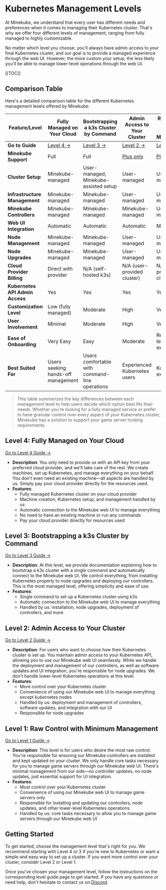 # Kubernetes Management Levels

At Minekube, we understand that every user has different needs and preferences when it comes to managing their Kubernetes cluster. That's why we offer four different levels of management, ranging from fully managed to highly customizable.

No matter which level you choose, you'll always have admin access to your final Kubernetes cluster, and our goal is to provide a managed experience through the web UI. However, the more custom your setup, the less likely you'll be able to manage lower-level operations through the web UI.

[[TOC]]

## Comparison Table

Here's a detailed comparison table for the different Kubernetes management levels offered by Minekube:

| Feature/Level                   | Fully Managed on Your Cloud                 | Bootstrapping a k3s Cluster by Command         | Admin Access to Your Cluster                | Raw Control with Minimum Management         |
|---------------------------------|---------------------------------------------|------------------------------------------------|---------------------------------------------|---------------------------------------------|
| **Go to Guide**                 | [<VPBadge>Level 4 -></VPBadge>](level-4.md) | [<VPBadge>Level 3 -></VPBadge>](level-3.md)    | [<VPBadge>Level 2 -></VPBadge>](level-2.md) | [<VPBadge>Level 1 -></VPBadge>](level-1.md) |
| **Minekube Support**            | Full                                        | Full                                           | [Plus only](/plans)                         | [Plus only](/plans)                         |
| **Cluster Setup**               | Minekube-managed                            | User-managed, Minekube-assisted setup          | User-managed                                | User-managed                                |
| **Infrastructure Management**   | Minekube-managed                            | Minekube-managed                               | User-managed                                | User-managed                                |
| **Minekube Controllers**        | Minekube-managed                            | Minekube-managed                               | Minekube-managed                            | User-managed                                |
| **Web UI Integration**          | Automatic                                   | Automatic                                      | Automatic                                   | Manual setup                                |
| **Node Management**             | Minekube-managed                            | Minekube-managed                               | User-managed                                | User-managed                                |
| **Node Upgrades**               | Minekube-managed                            | Minekube-managed                               | User-managed                                | User-managed                                |
| **Cloud Provider Billing**      | Direct with provider                        | N/A (self-hosted k3s)                          | N/A (user-provided cluster)                 | N/A (user-provided cluster)                 |
| **Kubernetes API Admin Access** | Yes                                         | Yes                                            | Yes                                         | Yes                                         |
| **Customization Level**         | Low (fully managed)                         | Moderate                                       | High                                        | Very High                                   |
| **User Involvement**            | Minimal                                     | Moderate                                       | High                                        | Very High                                   |
| **Ease of Onboarding**          | Very Easy                                   | Easy                                           | Moderate                                    | Requires technical expertise                |
| **Best Suited For**             | Users seeking hands-off management          | Users comfortable with command-line operations | Experienced Kubernetes users                | Kubernetes experts                          |

> This table summarizes the key differences between each management level to help users decide which option best fits their needs. Whether you're looking for a fully managed service or prefer to have granular control over every aspect of your Kubernetes cluster, Minekube has a solution to support your game server hosting requirements.


## Level 4: Fully Managed on Your Cloud

[Go to Level 4 Guide ->](level-4.md)

- **Description**: You only need to provide us with an API key from your preferred cloud provider, and we'll take care of the rest. We create machines, set up Kubernetes, and manage everything on your behalf. You don't even need an existing machine—all aspects are handled by us. Simply pay your cloud provider directly for the resources used.
- **Features**:
  - Fully managed Kubernetes cluster on your cloud provider
  - Machine creation, Kubernetes setup, and management handled by us
  - Automatic connection to the Minekube web UI to manage everything
  - No need to have an existing machine or run any commands
  - Pay your cloud provider directly for resources used


## Level 3: Bootstrapping a k3s Cluster by Command

[Go to Level 3 Guide ->](level-3.md)

- **Description**: At this level, we provide documentation explaining how to bootstrap a k3s cluster with a single command and automatically connect to the Minekube web UI. We control everything, from installing Kubernetes properly to node upgrades and deploying our controllers. This is the most managed level, offering simplicity and ease of use.
- **Features**:
  - Single command to set up a Kubernetes cluster using k3s
  - Automatic connection to the Minekube web UI to manage everything
  - Handled by us: installation, node upgrades, deployment of controllers, and more

## Level 2: Admin Access to Your Cluster

[Go to Level 2 Guide ->](level-2.md)

- **Description**: For users who want to choose how their Kubernetes cluster is set up. You maintain admin access to your Kubernetes API, allowing you to use our Minekube web UI seamlessly. While we handle the deployment and management of our controllers, as well as software updates and UI integration, you're responsible for node upgrades. We don't handle lower-level Kubernetes operations at this level.
- **Features**:
  - More control over your Kubernetes cluster
  - Convenience of using our Minekube web UI to manage everything except kubernetes nodes
  - Handled by us: deployment and management of controllers, software updates, and integration with our UI
  - Responsible for node upgrades

## Level 1: Raw Control with Minimum Management

[Go to Level 1 Guide ->](level-1.md)

- **Description**: This level is for users who desire the most raw control. You're responsible for ensuring our Minekube controllers are installed and kept updated on your cluster. We only handle core tasks necessary for you to manage game servers through our Minekube web UI. There's minimal management from our side—no controller updates, no node updates, just essential support for UI integration.
- **Features**:
  - Most control over your Kubernetes cluster
  - Convenience of using our Minekube web UI to manage game servers only
  - Responsible for installing and updating our controllers, node updates, and other lower-level Kubernetes operations
  - Handled by us: core tasks necessary to allow you to manage game servers through our Minekube web UI

## Getting Started

To get started, choose the management level that's right for you. We recommend starting with Level 4 or 3 if you're new to Kubernetes or want a simple and easy way to set up a cluster. If you want more control over your cluster, consider Level 2 or Level 1.

Once you've chosen your management level, follow the instructions on the corresponding level guide page to get started. If you have any questions or need help, don't hesitate to contact us on [Discord](https://minekube.com/discord).
